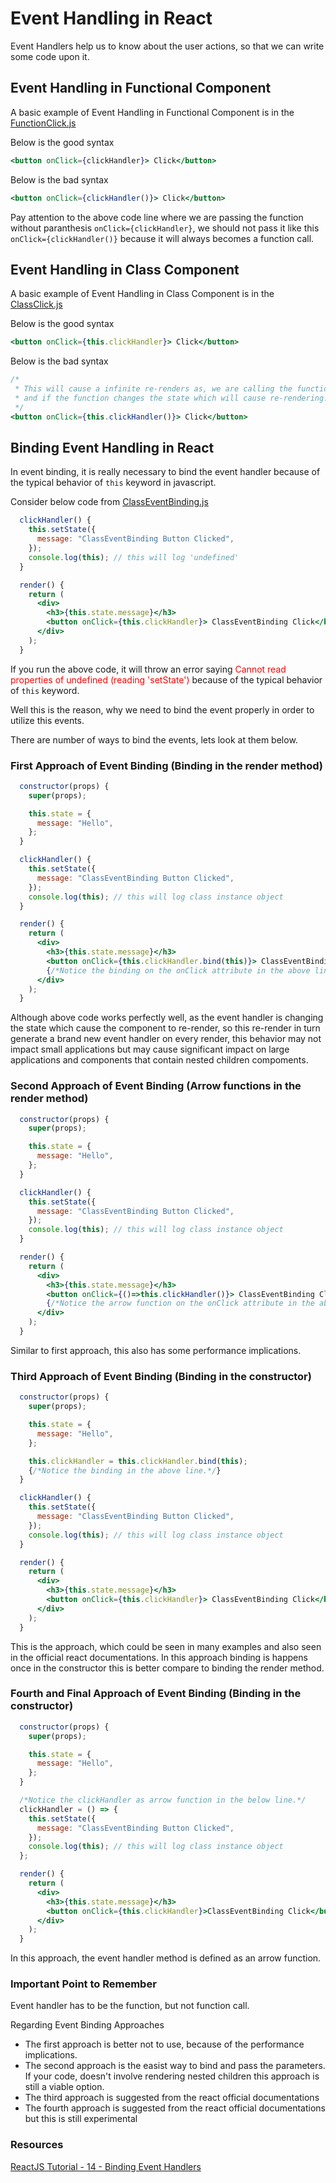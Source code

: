 # Event Handling in React

Event Handlers help us to know about the user actions, so that we can write some code upon it.

## Event Handling in Functional Component

A basic example of Event Handling in Functional Component is in the [FunctionClick.js](../src/eventHandling/FunctionClick.js)

Below is the good syntax

```jsx
<button onClick={clickHandler}> Click</button>
```

Below is the bad syntax

```jsx
<button onClick={clickHandler()}> Click</button>
```

Pay attention to the above code line where we are passing the function without paranthesis `onClick={clickHandler}`, we should not pass it like this `onClick={clickHandler()}` because it will always becomes a function call.

## Event Handling in Class Component

A basic example of Event Handling in Class Component is in the [ClassClick.js](../src/eventHandling/ClassClick.js)

Below is the good syntax

```jsx
<button onClick={this.clickHandler}> Click</button>
```

Below is the bad syntax

```jsx
/*
 * This will cause a infinite re-renders as, we are calling the function clickHandler()
 * and if the function changes the state which will cause re-rendering.
 */
<button onClick={this.clickHandler()}> Click</button>
```

## Binding Event Handling in React

In event binding, it is really necessary to bind the event handler because of the typical behavior of `this` keyword in javascript.

Consider below code from [ClassEventBinding.js](../src/eventHandling/ClassEventBinding.js)

```jsx
  clickHandler() {
    this.setState({
      message: "ClassEventBinding Button Clicked",
    });
    console.log(this); // this will log 'undefined'
  }

  render() {
    return (
      <div>
        <h3>{this.state.message}</h3>
        <button onClick={this.clickHandler}> ClassEventBinding Click</button>
      </div>
    );
  }
```

If you run the above code, it will throw an error saying <span style="color:red">Cannot read properties of undefined (reading 'setState')</span> because of the typical behavior of `this` keyword.

Well this is the reason, why we need to bind the event properly in order to utilize this events.

There are number of ways to bind the events, lets look at them below.

### First Approach of Event Binding (Binding in the render method)

```jsx
  constructor(props) {
    super(props);

    this.state = {
      message: "Hello",
    };
  }

  clickHandler() {
    this.setState({
      message: "ClassEventBinding Button Clicked",
    });
    console.log(this); // this will log class instance object
  }

  render() {
    return (
      <div>
        <h3>{this.state.message}</h3>
        <button onClick={this.clickHandler.bind(this)}> ClassEventBinding Click</button>
        {/*Notice the binding on the onClick attribute in the above line.*/}
      </div>
    );
  }
```

Although above code works perfectly well, as the event handler is changing the state which cause the component to re-render, so this re-render in turn generate a brand new event handler on every render, this behavior may not impact small applications but may cause significant impact on large applications and components that contain nested children compoments.

### Second Approach of Event Binding (Arrow functions in the render method)

```jsx
  constructor(props) {
    super(props);

    this.state = {
      message: "Hello",
    };
  }

  clickHandler() {
    this.setState({
      message: "ClassEventBinding Button Clicked",
    });
    console.log(this); // this will log class instance object
  }

  render() {
    return (
      <div>
        <h3>{this.state.message}</h3>
        <button onClick={()=>this.clickHandler()}> ClassEventBinding Click</button>
        {/*Notice the arrow function on the onClick attribute in the above line.*/}
      </div>
    );
  }
```

Similar to first approach, this also has some performance implications.

### Third Approach of Event Binding (Binding in the constructor)

```jsx
  constructor(props) {
    super(props);

    this.state = {
      message: "Hello",
    };

    this.clickHandler = this.clickHandler.bind(this);
    {/*Notice the binding in the above line.*/}
  }

  clickHandler() {
    this.setState({
      message: "ClassEventBinding Button Clicked",
    });
    console.log(this); // this will log class instance object
  }

  render() {
    return (
      <div>
        <h3>{this.state.message}</h3>
        <button onClick={this.clickHandler}> ClassEventBinding Click</button>
      </div>
    );
  }
```

This is the approach, which could be seen in many examples and also seen in the official react documentations. In this approach binding is happens once in the constructor this is better compare to binding the render method.

### Fourth and Final Approach of Event Binding (Binding in the constructor)

```jsx
  constructor(props) {
    super(props);

    this.state = {
      message: "Hello",
    };
  }

  /*Notice the clickHandler as arrow function in the below line.*/
  clickHandler = () => {
    this.setState({
      message: "ClassEventBinding Button Clicked",
    });
    console.log(this); // this will log class instance object
  };

  render() {
    return (
      <div>
        <h3>{this.state.message}</h3>
        <button onClick={this.clickHandler}>ClassEventBinding Click</button>
      </div>
    );
  }
```

In this approach, the event handler method is defined as an arrow function.

### Important Point to Remember

Event handler has to be the function, but not function call.

Regarding Event Binding Approaches

- The first approach is better not to use, because of the performance implications.
- The second approach is the easist way to bind and pass the parameters. If your code, doesn't involve rendering nested children this approach is still a viable option.
- The third approach is suggested from the react official documentations
- The fourth approach is suggested from the react official documentations but this is still experimental

### Resources

[ReactJS Tutorial - 14 - Binding Event Handlers](https://www.youtube.com/watch?v=kVWpBtRjkCk)
